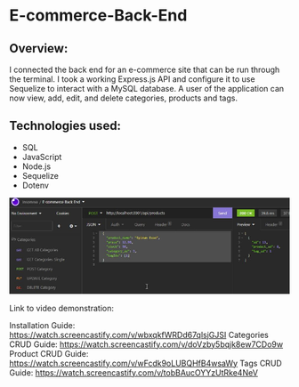 # E-commerce-Back-End

## Overview: 

I connected the back end for an e-commerce site that can be run through the terminal. I took a working Express.js API and configure it to use Sequelize to interact with a MySQL database. A user of the application can now view, add, edit, and delete categories, products and tags.

## Technologies used:
  * SQL 
  * JavaScript
  * Node.js
  * Sequelize
  * Dotenv

<a href="https://github.com/reinholz36/E-commerce-Back-End">
<img src="./readmephoto.jpg" alt="e-commerce-back-end post demo photo">
</a>

Link to video demonstration: 

Installation Guide: https://watch.screencastify.com/v/wbxqkfWRDd67qlsjGJSI
Categories CRUD Guide: https://watch.screencastify.com/v/doVzby5bqjk8ew7CDo9w
Product CRUD Guide: https://watch.screencastify.com/v/wFcdk9oLUBQHfB4wsaWy
Tags CRUD Guide: https://watch.screencastify.com/v/tobBAucOYYzUtRke4NeV